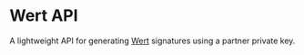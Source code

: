 # Wert API
A lightweight API for generating [Wert](https://wert.io/) signatures using a partner private key.

